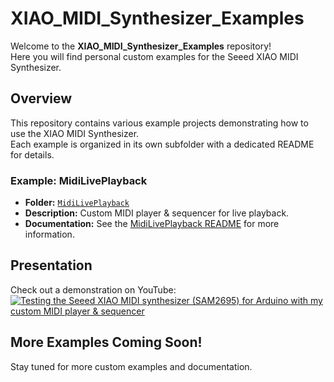 # XIAO_MIDI_Synthesizer_Examples

Welcome to the **XIAO_MIDI_Synthesizer_Examples** repository!  
Here you will find personal custom examples for the Seeed XIAO MIDI Synthesizer.

## Overview

This repository contains various example projects demonstrating how to use the XIAO MIDI Synthesizer.  
Each example is organized in its own subfolder with a dedicated README for details.

### Example: MidiLivePlayback

- **Folder:** [`MidiLivePlayback`](MidiLivePlayback/)
- **Description:** Custom MIDI player & sequencer for live playback.
- **Documentation:** See the [MidiLivePlayback README](MidiLivePlayback/README.md) for more information.

## Presentation

Check out a demonstration on YouTube:  
[![Testing the Seeed XIAO MIDI synthesizer (SAM2695) for Arduino with my custom MIDI player & sequencer](https://img.youtube.com/vi/J7IcYfLwvC4/0.jpg)](https://www.youtube.com/watch?v=J7IcYfLwvC4&pp=ygUVeGlhbyBtaWRpIHN5bnRoZXNpemVy)

## More Examples Coming Soon!

Stay tuned for more custom examples and documentation.
